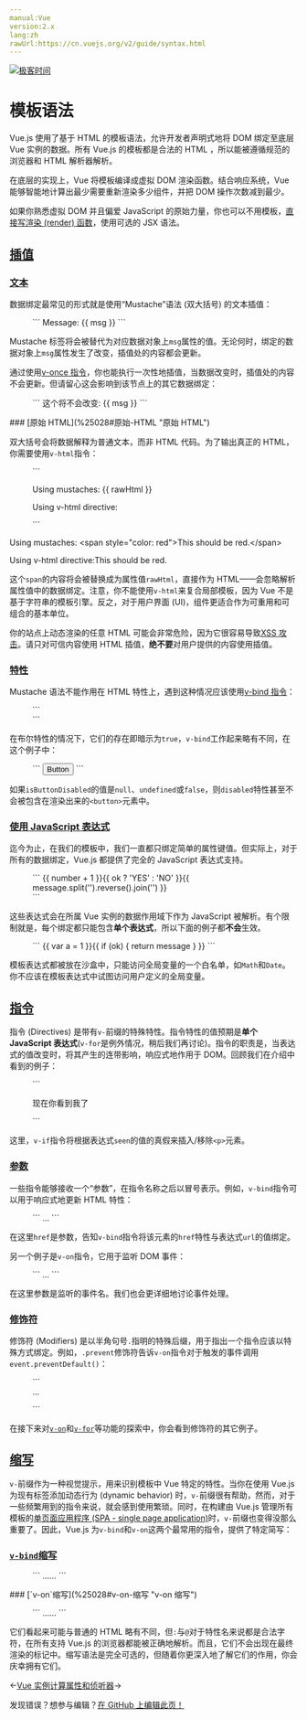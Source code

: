 ```yaml
---
manual:Vue
version:2.x
lang:zh
rawUrl:https://cn.vuejs.org/v2/guide/syntax.html
---
```


[![极客时间](%24789.gif "")](%24797     "")

# 模板语法


Vue.js 使用了基于 HTML 的模板语法，允许开发者声明式地将 DOM 绑定至底层 Vue 实例的数据。所有 Vue.js 的模板都是合法的 HTML ，所以能被遵循规范的浏览器和 HTML 解析器解析。



在底层的实现上，Vue 将模板编译成虚拟 DOM 渲染函数。结合响应系统，Vue 能够智能地计算出最少需要重新渲染多少组件，并把 DOM 操作次数减到最少。



如果你熟悉虚拟 DOM 并且偏爱 JavaScript 的原始力量，你也可以不用模板，[直接写渲染 (render) 函数](%24860     "")，使用可选的 JSX 语法。


## [插值](%25028#插值 "插值")<a name="插值"></a>

### [文本](%25028#文本 "文本")<a name="文本"></a>


数据绑定最常见的形式就是使用“Mustache”语法 (双大括号) 的文本插值：

<figure>```
<span>Message: {{ msg }}</span>
``` 

</figure>

Mustache 标签将会被替代为对应数据对象上`msg`属性的值。无论何时，绑定的数据对象上`msg`属性发生了改变，插值处的内容都会更新。



通过使用[v-once 指令](%25240     "")，你也能执行一次性地插值，当数据改变时，插值处的内容不会更新。但请留心这会影响到该节点上的其它数据绑定：

<figure>```
<span v-once>这个将不会改变: {{ msg }}</span>
``` 

</figure>
### [原始 HTML](%25028#原始-HTML "原始 HTML")<a name="原始-HTML"></a>


双大括号会将数据解释为普通文本，而非 HTML 代码。为了输出真正的 HTML，你需要使用`v-html`指令：

<figure>```
<p>Using mustaches: {{ rawHtml }}</p><p>Using v-html directive: <span v-html="rawHtml"></span></p>
``` 

</figure>

Using mustaches: &lt;span style=&quot;color: red&quot;&gt;This should be red.&lt;/span&gt;



Using v-html directive:This should be red.




这个`span`的内容将会被替换成为属性值`rawHtml`，直接作为 HTML——会忽略解析属性值中的数据绑定。注意，你不能使用`v-html`来复合局部模板，因为 Vue 不是基于字符串的模板引擎。反之，对于用户界面 (UI)，组件更适合作为可重用和可组合的基本单位。



你的站点上动态渲染的任意 HTML 可能会非常危险，因为它很容易导致[XSS 攻击](%1368     "")。请只对可信内容使用 HTML 插值，**绝不要**对用户提供的内容使用插值。


### [特性](%25028#特性 "特性")<a name="特性"></a>


Mustache 语法不能作用在 HTML 特性上，遇到这种情况应该使用[v-bind 指令](%25243     "")：

<figure>```
<div v-bind:id="dynamicId"></div>
``` 

</figure>

在布尔特性的情况下，它们的存在即暗示为`true`，`v-bind`工作起来略有不同，在这个例子中：

<figure>```
<button v-bind:disabled="isButtonDisabled">Button</button>
``` 

</figure>

如果`isButtonDisabled`的值是`null`、`undefined`或`false`，则`disabled`特性甚至不会被包含在渲染出来的`<button>`元素中。


### [使用 JavaScript 表达式](%25028#使用-JavaScript-表达式 "使用 JavaScript 表达式")<a name="使用-JavaScript-表达式"></a>


迄今为止，在我们的模板中，我们一直都只绑定简单的属性键值。但实际上，对于所有的数据绑定，Vue.js 都提供了完全的 JavaScript 表达式支持。

<figure>```
{{ number + 1 }}{{ ok ? 'YES' : 'NO' }}{{ message.split('').reverse().join('') }}<div v-bind:id="'list-' + id"></div>
``` 

</figure>

这些表达式会在所属 Vue 实例的数据作用域下作为 JavaScript 被解析。有个限制就是，每个绑定都只能包含**单个表达式**，所以下面的例子都**不会**生效。

<figure>```
<!-- 这是语句，不是表达式 -->{{ var a = 1 }}<!-- 流控制也不会生效，请使用三元表达式 -->{{ if (ok) { return message } }}
``` 

</figure>

模板表达式都被放在沙盒中，只能访问全局变量的一个白名单，如`Math`和`Date`。你不应该在模板表达式中试图访问用户定义的全局变量。


## [指令](%25028#指令 "指令")<a name="指令"></a>


指令 (Directives) 是带有`v-`前缀的特殊特性。指令特性的值预期是**单个 JavaScript 表达式**(`v-for`是例外情况，稍后我们再讨论)。指令的职责是，当表达式的值改变时，将其产生的连带影响，响应式地作用于 DOM。回顾我们在介绍中看到的例子：

<figure>```
<p v-if="seen">现在你看到我了</p>
``` 

</figure>

这里，`v-if`指令将根据表达式`seen`的值的真假来插入/移除`<p>`元素。


### [参数](%25028#参数 "参数")<a name="参数"></a>


一些指令能够接收一个“参数”，在指令名称之后以冒号表示。例如，`v-bind`指令可以用于响应式地更新 HTML 特性：

<figure>```
<a v-bind:href="url">...</a>
``` 

</figure>

在这里`href`是参数，告知`v-bind`指令将该元素的`href`特性与表达式`url`的值绑定。



另一个例子是`v-on`指令，它用于监听 DOM 事件：

<figure>```
<a v-on:click="doSomething">...</a>
``` 

</figure>

在这里参数是监听的事件名。我们也会更详细地讨论事件处理。


### [修饰符](%25028#修饰符 "修饰符")<a name="修饰符"></a>


修饰符 (Modifiers) 是以半角句号`.`指明的特殊后缀，用于指出一个指令应该以特殊方式绑定。例如，`.prevent`修饰符告诉`v-on`指令对于触发的事件调用`event.preventDefault()`：

<figure>```
<form v-on:submit.prevent="onSubmit">...</form>
``` 

</figure>

在接下来对[`v-on`](%25227#事件修饰符 "")和[`v-for`](%24966#修饰符 "")等功能的探索中，你会看到修饰符的其它例子。


## [缩写](%25028#缩写 "缩写")<a name="缩写"></a>


`v-`前缀作为一种视觉提示，用来识别模板中 Vue 特定的特性。当你在使用 Vue.js 为现有标签添加动态行为 (dynamic behavior) 时，`v-`前缀很有帮助，然而，对于一些频繁用到的指令来说，就会感到使用繁琐。同时，在构建由 Vue.js 管理所有模板的[单页面应用程序 (SPA - single page application)](%25250     "")时，`v-`前缀也变得没那么重要了。因此，Vue.js 为`v-bind`和`v-on`这两个最常用的指令，提供了特定简写：


### [`v-bind`缩写](%25028#v-bind-缩写 "v-bind 缩写")<a name="v-bind-缩写"></a>
<figure>```
<!-- 完整语法 --><a v-bind:href="url">...</a><!-- 缩写 --><a :href="url">...</a>
``` 

</figure>
### [`v-on`缩写](%25028#v-on-缩写 "v-on 缩写")<a name="v-on-缩写"></a>
<figure>```
<!-- 完整语法 --><a v-on:click="doSomething">...</a><!-- 缩写 --><a @click="doSomething">...</a>
``` 

</figure>

它们看起来可能与普通的 HTML 略有不同，但`:`与`@`对于特性名来说都是合法字符，在所有支持 Vue.js 的浏览器都能被正确地解析。而且，它们不会出现在最终渲染的标记中。缩写语法是完全可选的，但随着你更深入地了解它们的作用，你会庆幸拥有它们。

←[Vue 实例](%24824     "")[计算属性和侦听器](%25253     "")→

发现错误？想参与编辑？[在 GitHub 上编辑此页！](%25254     "")

